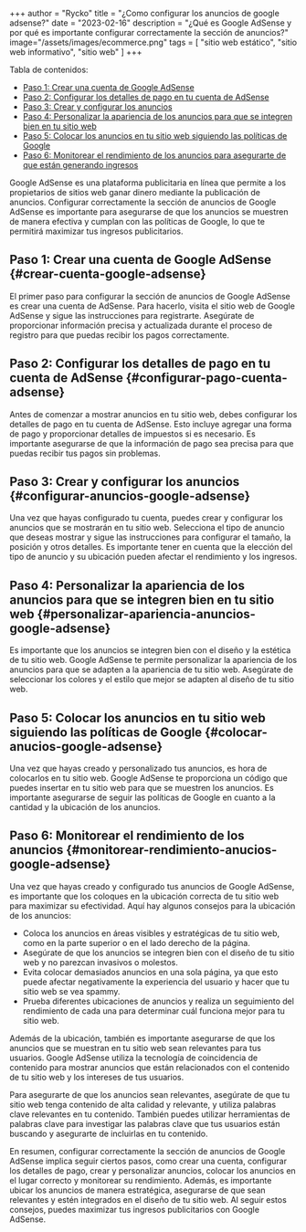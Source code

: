 +++
author = "Rycko"
title = "¿Como configurar los anuncios de google adsense?"
date = "2023-02-16"
description = "¿Qué es Google AdSense y por qué es importante configurar correctamente la sección de anuncios?"
image="/assets/images/ecommerce.png"
tags = [
    "sitio web estático",
    "sitio web informativo",
		"sitio web"
]
+++

<script async src="https://pagead2.googlesyndication.com/pagead/js/adsbygoogle.js?client=ca-pub-5337517241673026"
     crossorigin="anonymous"></script>
<!-- Anuncios en el blog de Rycko -->

<ins class="adsbygoogle"
     style="display:block"
     data-ad-client="ca-pub-5337517241673026"
     data-ad-slot="5359573623"
     data-ad-format="auto"
     data-full-width-responsive="true"></ins>

<script>
     (adsbygoogle = window.adsbygoogle || []).push({});
</script>

Tabla de contenidos:

- [Paso 1: Crear una cuenta de Google AdSense](#crear-cuenta-google-adsense)
- [Paso 2: Configurar los detalles de pago en tu cuenta de AdSense](#configurar-pago-cuenta-adsense)
- [Paso 3: Crear y configurar los anuncios](#configurar-anuncios-google-adsense)
- [Paso 4: Personalizar la apariencia de los anuncios para que se integren bien en tu sitio web](#personalizar-apariencia-anuncios-google-adsense)
- [Paso 5: Colocar los anuncios en tu sitio web siguiendo las políticas de Google](#colocar-anucios-google-adsense)
- [Paso 6: Monitorear el rendimiento de los anuncios para asegurarte de que están generando ingresos](#monitorear-rendimiento-anucios-google-adsense)

Google AdSense es una plataforma publicitaria en línea que permite a los propietarios de sitios web ganar dinero mediante la publicación de anuncios. Configurar correctamente la sección de anuncios de Google AdSense es importante para asegurarse de que los anuncios se muestren de manera efectiva y cumplan con las políticas de Google, lo que te permitirá maximizar tus ingresos publicitarios.

## Paso 1: Crear una cuenta de Google AdSense {#crear-cuenta-google-adsense}

El primer paso para configurar la sección de anuncios de Google AdSense es crear una cuenta de AdSense. Para hacerlo, visita el sitio web de Google AdSense y sigue las instrucciones para registrarte. Asegúrate de proporcionar información precisa y actualizada durante el proceso de registro para que puedas recibir los pagos correctamente.

## Paso 2: Configurar los detalles de pago en tu cuenta de AdSense {#configurar-pago-cuenta-adsense}

Antes de comenzar a mostrar anuncios en tu sitio web, debes configurar los detalles de pago en tu cuenta de AdSense. Esto incluye agregar una forma de pago y proporcionar detalles de impuestos si es necesario. Es importante asegurarse de que la información de pago sea precisa para que puedas recibir tus pagos sin problemas.

## Paso 3: Crear y configurar los anuncios {#configurar-anuncios-google-adsense}

Una vez que hayas configurado tu cuenta, puedes crear y configurar los anuncios que se mostrarán en tu sitio web. Selecciona el tipo de anuncio que deseas mostrar y sigue las instrucciones para configurar el tamaño, la posición y otros detalles. Es importante tener en cuenta que la elección del tipo de anuncio y su ubicación pueden afectar el rendimiento y los ingresos.

## Paso 4: Personalizar la apariencia de los anuncios para que se integren bien en tu sitio web {#personalizar-apariencia-anuncios-google-adsense}

Es importante que los anuncios se integren bien con el diseño y la estética de tu sitio web. Google AdSense te permite personalizar la apariencia de los anuncios para que se adapten a la apariencia de tu sitio web. Asegúrate de seleccionar los colores y el estilo que mejor se adapten al diseño de tu sitio web.

## Paso 5: Colocar los anuncios en tu sitio web siguiendo las políticas de Google {#colocar-anucios-google-adsense}

Una vez que hayas creado y personalizado tus anuncios, es hora de colocarlos en tu sitio web. Google AdSense te proporciona un código que puedes insertar en tu sitio web para que se muestren los anuncios. Es importante asegurarse de seguir las políticas de Google en cuanto a la cantidad y la ubicación de los anuncios.

## Paso 6: Monitorear el rendimiento de los anuncios {#monitorear-rendimiento-anucios-google-adsense}

Una vez que hayas creado y configurado tus anuncios de Google AdSense, es importante que los coloques en la ubicación correcta de tu sitio web para maximizar su efectividad. Aquí hay algunos consejos para la ubicación de los anuncios:

- Coloca los anuncios en áreas visibles y estratégicas de tu sitio web, como en la parte superior o en el lado derecho de la página.
- Asegúrate de que los anuncios se integren bien con el diseño de tu sitio web y no parezcan invasivos o molestos.
- Evita colocar demasiados anuncios en una sola página, ya que esto puede afectar negativamente la experiencia del usuario y hacer que tu sitio web se vea spammy.
- Prueba diferentes ubicaciones de anuncios y realiza un seguimiento del rendimiento de cada una para determinar cuál funciona mejor para tu sitio web.

Además de la ubicación, también es importante asegurarse de que los anuncios que se muestran en tu sitio web sean relevantes para tus usuarios. Google AdSense utiliza la tecnología de coincidencia de contenido para mostrar anuncios que están relacionados con el contenido de tu sitio web y los intereses de tus usuarios.

Para asegurarte de que los anuncios sean relevantes, asegúrate de que tu sitio web tenga contenido de alta calidad y relevante, y utiliza palabras clave relevantes en tu contenido. También puedes utilizar herramientas de palabras clave para investigar las palabras clave que tus usuarios están buscando y asegurarte de incluirlas en tu contenido.

En resumen, configurar correctamente la sección de anuncios de Google AdSense implica seguir ciertos pasos, como crear una cuenta, configurar los detalles de pago, crear y personalizar anuncios, colocar los anuncios en el lugar correcto y monitorear su rendimiento. Además, es importante ubicar los anuncios de manera estratégica, asegurarse de que sean relevantes y estén integrados en el diseño de tu sitio web. Al seguir estos consejos, puedes maximizar tus ingresos publicitarios con Google AdSense.
